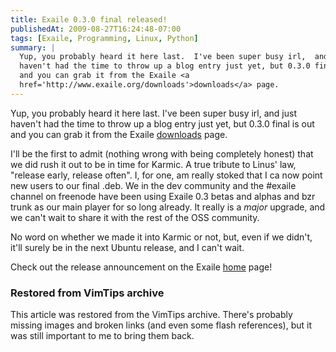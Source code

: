 ```yaml
---
title: Exaile 0.3.0 final released!
publishedAt: 2009-08-27T16:24:48-07:00
tags: [Exaile, Programming, Linux, Python]
summary: |
  Yup, you probably heard it here last.  I've been super busy irl,  and just
  haven't had the time to throw up a blog entry just yet, but 0.3.0 final is out
  and you can grab it from the Exaile <a
  href='http://www.exaile.org/downloads'>downloads</a> page.
---
```

Yup, you probably heard it here last.  I've been super busy irl,  and just
haven't had the time to throw up a blog entry just yet, but 0.3.0 final is out
and you can grab it from the Exaile <a
href='http://www.exaile.org/downloads'>downloads</a> page.

I'll be the first to admit (nothing wrong with being completely honest) that we
did rush it out to be in time for Karmic.  A true tribute to Linus' law,
"release early, release often".  I, for one, am really stoked that I ca now
point new users to our final .deb.  We in the dev community and the #exaile
channel on freenode have been using Exaile 0.3 betas and alphas and bzr trunk
as our main player for so long already.  It really is a *major* upgrade, and we
can't wait to share it with the rest of the OSS community.

No word on whether we made it into Karmic or not, but, even if we didn't, it'll
surely be in the next Ubuntu release, and I can't wait.

Check out the release announcement on the Exaile <a
href='http://www.exaile.org'>home</a> page!

<div class="restored-from-archive">
  <h3>Restored from VimTips archive</h3>
  <p>
  This article was restored from the VimTips archive. There's probably
  missing images and broken links (and even some flash references), but it
  was still important to me to bring them back.
  </p>
</div>
